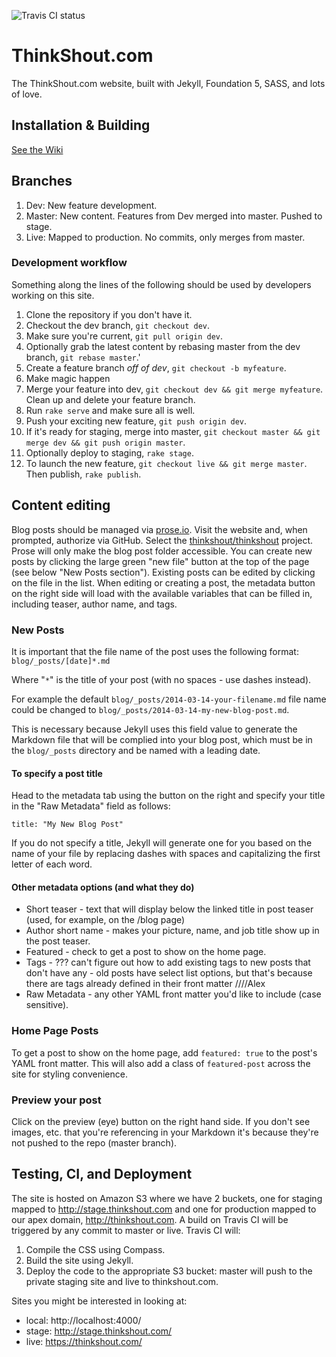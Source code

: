 ![Travis CI status](https://travis-ci.org/thinkshout/thinkshout.svg)

# ThinkShout.com

The ThinkShout.com website, built with Jekyll, Foundation 5, SASS, and lots of love.

## Installation & Building
[See the Wiki](https://github.com/thinkshout/thinkshout/wiki/Installation-Guide)

## Branches
1. Dev: New feature development.
2. Master: New content. Features from Dev merged into master. Pushed to stage.
3. Live: Mapped to production. No commits, only merges from master.

### Development workflow
Something along the lines of the following should be used by developers working on this site.

1. Clone the repository if you don't have it.
2. Checkout the dev branch, `git checkout dev`.
3. Make sure you're current, `git pull origin dev`.
4. Optionally grab the latest content by rebasing master from the dev branch, `git rebase master`.'
5. Create a feature branch _off of dev_, `git checkout -b myfeature`.
6. Make magic happen
7. Merge your feature into dev, `git checkout dev && git merge myfeature`. Clean up and delete your feature branch.
8. Run `rake serve` and make sure all is well.
9. Push your exciting new feature, `git push origin dev`.
10. If it's ready for staging, merge into master, `git checkout master && git merge dev && git push origin master`.
11. Optionally deploy to staging, `rake stage`.
12. To launch the new feature, `git checkout live && git merge master`. Then publish, `rake publish`.

## Content editing
Blog posts should be managed via [prose.io](http://prose.io/). Visit the website and, when prompted, authorize via GitHub. Select the [thinkshout/thinkshout](http://prose.io/#thinkshout/thinkshout) project. Prose will only make the blog post folder accessible. You can create new posts by clicking the large green "new file" button at the top of the page (see below "New Posts section"). Existing posts can be edited by clicking on the file in the list. When editing or creating a post, the metadata button on the right side will load with the available variables that can be filled in, including teaser, author name, and tags.

### New Posts
It is important that the file name of the post uses the following format: ```blog/_posts/[date]*.md```

Where "```*```" is the title of your post (with no spaces - use dashes instead).

For example the default ```blog/_posts/2014-03-14-your-filename.md``` file name could be changed to ```blog/_posts/2014-03-14-my-new-blog-post.md```.

This is necessary because Jekyll uses this field value to generate the Markdown file that will be complied into your blog post, which must be in the ```blog/_posts``` directory and be named with a leading date.

#### To specify a post title
Head to the metadata tab using the button on the right and specify your title in the "Raw Metadata" field as follows:

```title: "My New Blog Post"```

If you do not specify a title, Jekyll will generate one for you based on the name of your file by replacing dashes with spaces and capitalizing the first letter of each word.

#### Other metadata options (and what they do)
* Short teaser - text that will display below the linked title in post teaser  (used, for example, on the /blog page)
* Author short name - makes your picture, name, and job title show up in the post teaser.
* Featured - check to get a post to show on the home page.
* Tags - ??? can't figure out how to add existing tags to new posts that don't have any - old posts have select list options, but that's because there are tags already defined in their front matter ////Alex
* Raw Metadata - any other YAML front matter you'd like to include (case sensitive).

### Home Page Posts
To get a post to show on the home page, add `featured: true` to the post's YAML front matter. This will also add a class of `featured-post` across the site for styling convenience.

### Preview your post
Click on the preview (eye) button on the right hand side. If you don't see images, etc. that you're referencing in your Markdown it's because they're not pushed to the repo (master branch).

## Testing, CI, and Deployment
The site is hosted on Amazon S3 where we have 2 buckets, one for staging mapped to http://stage.thinkshout.com and one for production mapped to our apex domain, http://thinkshout.com. A build on Travis CI will be triggered by any commit to master or live. Travis CI will:

1. Compile the CSS using Compass.
2. Build the site using Jekyll.
3. Deploy the code to the appropriate S3 bucket: master will push to the private staging site and live to thinkshout.com.

Sites you might be interested in looking at:
- local: http://localhost:4000/
- stage: http://stage.thinkshout.com/
- live: https://thinkshout.com/
